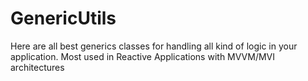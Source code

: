# GenericUtils
Here are all best generics classes for handling all kind of logic in your application. Most used in Reactive Applications with MVVM/MVI architectures
